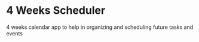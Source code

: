 # 4 Weeks Scheduler
 4 weeks calendar app to help in organizing and scheduling future tasks and events
